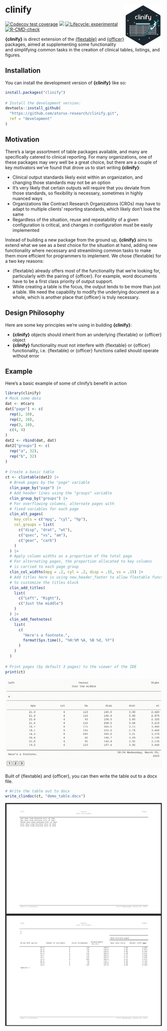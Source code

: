 
<!-- README.md is generated from README.Rmd. Please edit that file -->

# **clinify** <img src="man/figures/logo.svg" align="right" alt="" width="120" />

<!-- badges: start -->

[![Codecov test
coverage](https://codecov.io/gh/atorus-research/clinify/graph/badge.svg)](https://app.codecov.io/gh/atorus-research/clinify)
[<img src="https://img.shields.io/badge/License-APACHE2-blue.svg">](https://github.com/atorus-research/clinify/blob/main/LICENSE.md)
[![Lifecycle:
experimental](https://img.shields.io/badge/lifecycle-experimental-orange.svg)](https://lifecycle.r-lib.org/articles/stages.html#experimental)
[![R-CMD-check](https://github.com/atorus-research/clinify/actions/workflows/R-CMD-check.yaml/badge.svg)](https://github.com/atorus-research/clinify/actions/workflows/R-CMD-check.yaml)
<!-- badges: end -->

**{clinify}** is direct extension of the
[{flextable}](https://davidgohel.github.io/flextable/) and
[{officer}](https://davidgohel.github.io/officer/) packages, aimed at
supplementing some functionality and simplifying common tasks in
the creation of clinical tables, listings, and figures.

## Installation

You can install the development version of **{clinify}** like so:

``` r
install.packages("clinify")

# Install the development version:
devtools::install_github(
  "https://github.com/atorus-research/clinify.git",
  ref = "development"
)
```

## Motivation

There’s a large assortment of table packages available, and 
many are specifically catered to clinical reporting. For many
organizations, one of these packages may very well be a great choice,
but there are a couple of key motivators we’ve found that drove us
to start writing **{clinify}**:

- Clinical output standards likely exist within an organization, and
  changing those standards may not be an option
- It’s very likely that certain outputs will require that you deviate
  from those standards, so flexibility is necessary, sometimes in highly
  nuanced ways
- Organizations like Contract Research Organizations (CROs) may have to
  adapt to multiple clients’ reporting standards, which likely don’t
  look the same
- Regardless of the situation, reuse and repeatability of a given
  configuration is critical, and changes in configuration must be easily
  implemented

Instead of building a new package from the ground up, **{clinify}** aims
to extend what we see as a best choice for the situation at hand, adding
new functionality where necessary and streamlining common tasks to make
them more efficient for programmers to implement. We chose {flextable}
for a two key reasons:

- {flextable} already offers most of the functionality that we’re
  looking for, particularly with the pairing of {officer}. For example,
  word documents have to be a first class priority of output support.
- While creating a table is the focus, the output tends to be more than
  just a table. We need the capability to modify the underlying document
  as a whole, which is another place that {officer} is truly necessary.

## Design Philosophy

Here are some key principles we’re using in building **{clinify}**:

- **{clinify}** objects should inherit from an underlying {flextable} or
  {officer} object
- **{clinify}** functionality must not interfere with {flextable} or
  {officer} functionality, i.e. {flextable} or {officer} functions
  called should operate without error

## Example

Here’s a basic example of some of clinify’s benefit in action

``` r
library(clinify)
# Mock some data
dat <- mtcars
dat["page"] <- c(
  rep(1, 10),
  rep(2, 10),
  rep(3, 10),
  c(4, 4)
)
dat2 <- rbind(dat, dat)
dat2["groups"] <- c(
  rep("a", 32),
  rep("b", 32)
)

# Create a basic table
ct <- clintable(dat2) |>
  # Break pages by the "page" variable
  clin_page_by("page") |>
  # Add header lines using the "groups" variable
  clin_group_by("groups") |>
  # For overflowing columns, alternate pages with
  # fixed variables for each page
  clin_alt_pages(
    key_cols = c("mpg", "cyl", "hp"),
    col_groups = list(
      c("disp", "drat", "wt"),
      c("qsec", "vs", "am"),
      c("gear", "carb")
    )
  ) |>
  # Apply column widths as a proportion of the total page
  # For alternating pages, the proportion allocated to key columns
  # is carried to each page group
  clin_col_widths(mpg = .2, cyl = .2, disp = .15, vs = .15) |>
  # Add titles here is using new_header_footer to allow flextable functions
  # to customize the titles block
  clin_add_titles(
    list(
      c("Left", "Right"),
      c("Just the middle")
    )
  ) |>
  clin_add_footnotes(
    list(
      c(
        "Here's a footnote.",
        format(Sys.time(), "%H:%M %A, %B %d, %Y")
      )
    )
  )

# Print pages (by default 3 pages) to the viewer of the IDE
print(ct)
```

<p align="center">

<img src="man/figures/print.gif" width="800px">
</p>

Built of {flextable} and {officer}, you can then write the table out to
a docx file.

``` r
# Write the table out to docx
write_clindoc(ct, "demo_table.docx")
```

<p align="center">

<img src="vignettes/table.png" width="800px">
</p>
